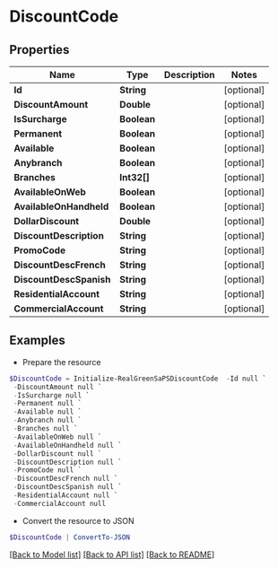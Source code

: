 # DiscountCode
## Properties

Name | Type | Description | Notes
------------ | ------------- | ------------- | -------------
**Id** | **String** |  | [optional] 
**DiscountAmount** | **Double** |  | [optional] 
**IsSurcharge** | **Boolean** |  | [optional] 
**Permanent** | **Boolean** |  | [optional] 
**Available** | **Boolean** |  | [optional] 
**Anybranch** | **Boolean** |  | [optional] 
**Branches** | **Int32[]** |  | [optional] 
**AvailableOnWeb** | **Boolean** |  | [optional] 
**AvailableOnHandheld** | **Boolean** |  | [optional] 
**DollarDiscount** | **Double** |  | [optional] 
**DiscountDescription** | **String** |  | [optional] 
**PromoCode** | **String** |  | [optional] 
**DiscountDescFrench** | **String** |  | [optional] 
**DiscountDescSpanish** | **String** |  | [optional] 
**ResidentialAccount** | **String** |  | [optional] 
**CommercialAccount** | **String** |  | [optional] 

## Examples

- Prepare the resource
```powershell
$DiscountCode = Initialize-RealGreenSaPSDiscountCode  -Id null `
 -DiscountAmount null `
 -IsSurcharge null `
 -Permanent null `
 -Available null `
 -Anybranch null `
 -Branches null `
 -AvailableOnWeb null `
 -AvailableOnHandheld null `
 -DollarDiscount null `
 -DiscountDescription null `
 -PromoCode null `
 -DiscountDescFrench null `
 -DiscountDescSpanish null `
 -ResidentialAccount null `
 -CommercialAccount null
```

- Convert the resource to JSON
```powershell
$DiscountCode | ConvertTo-JSON
```

[[Back to Model list]](../README.md#documentation-for-models) [[Back to API list]](../README.md#documentation-for-api-endpoints) [[Back to README]](../README.md)

